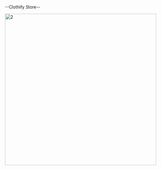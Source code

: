 --Clothify Store--

<img width="500" height="500" alt="2" src="https://github.com/user-attachments/assets/bf7062c4-9e5c-4b76-9816-24716abbe174" />
